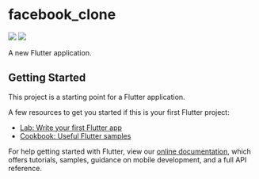 # facebook_clone
<image src="screenshot/d6859d2a-12af-47db-8645-952d750a6d95.jpg">
<image src="screenshot/5cf33436-5b81-42cd-8687-3934d3f1d34d.jpg">

  
A new Flutter application.

## Getting Started

This project is a starting point for a Flutter application.

A few resources to get you started if this is your first Flutter project:

- [Lab: Write your first Flutter app](https://flutter.dev/docs/get-started/codelab)
- [Cookbook: Useful Flutter samples](https://flutter.dev/docs/cookbook)

For help getting started with Flutter, view our
[online documentation](https://flutter.dev/docs), which offers tutorials,
samples, guidance on mobile development, and a full API reference.
